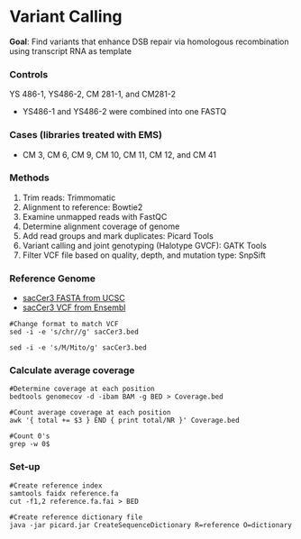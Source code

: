 # Variant Calling

**Goal**: Find variants that enhance DSB repair via homologous recombination using transcript RNA as template

### Controls
YS 486-1, YS486-2, CM 281-1, and CM281-2
* YS486-1 and YS486-2 were combined into one FASTQ

### Cases (libraries treated with EMS)
* CM 3, CM 6, CM 9, CM 10, CM 11, CM 12, and CM 41

### Methods
1. Trim reads: Trimmomatic
2. Alignment to reference: Bowtie2
3. Examine unmapped reads with FastQC
4. Determine alignment coverage of genome
5. Add read groups and mark duplicates: Picard Tools
6. Variant calling and joint genotyping (Halotype GVCF): GATK Tools
7. Filter VCF file based on quality, depth, and mutation type: SnpSift

### Reference Genome
* [sacCer3 FASTA from UCSC](http://hgdownload.soe.ucsc.edu/goldenPath/sacCer3/bigZips/)
* [sacCer3 VCF from Ensembl](https://www.ensembl.org/info/data/ftp/index.html)

```
#Change format to match VCF
sed -i -e 's/chr//g' sacCer3.bed
```
```
sed -i -e 's/M/Mito/g' sacCer3.bed
```

### Calculate average coverage
```
#Determine coverage at each position
bedtools genomecov -d -ibam BAM -g BED > Coverage.bed
```
```
#Count average coverage at each position
awk '{ total += $3 } END { print total/NR }' Coverage.bed
```
```
#Count 0's
grep -w 0$
```

### Set-up
```
#Create reference index
samtools faidx reference.fa
cut -f1,2 reference.fa.fai > BED
```
```
#Create reference dictionary file
java -jar picard.jar CreateSequenceDictionary R=reference O=dictionary
```
